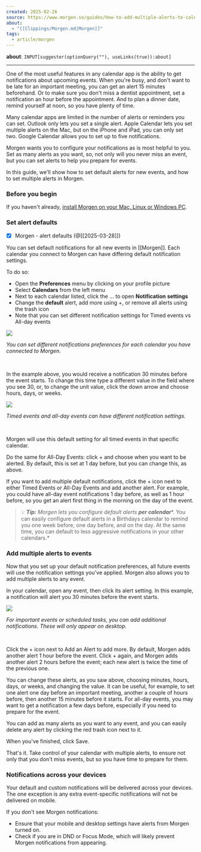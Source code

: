 ```yaml
---
created: 2025-02-26
source: https://www.morgen.so/guides/how-to-add-multiple-alerts-to-calendar-events
about:
  - "[[Clippings/Morgen.md|Morgen]]"
tags:
  - article/morgen
---
```

**about**: `INPUT[suggester(optionQuery(""), useLinks(true)):about]`
___

One of the most useful features in any calendar app is the ability to get notifications about upcoming events. When you're busy, and don't want to be late for an important meeting, you can get an alert 15 minutes beforehand. Or to make sure you don't miss a dentist appointment, set a notification an hour before the appointment. And to plan a dinner date, remind yourself at noon, so you have plenty of time.

Many calendar apps are limited in the number of alerts or reminders you can set. Outlook only lets you set a single alert. Apple Calendar lets you set multiple alerts on the Mac, but on the iPhone and iPad, you can only set two. Google Calendar allows you to set up to five notifications.

Morgen wants you to configure your notifications as is most helpful to you. Set as many alerts as you want, so, not only will you never miss an event, but you can set alerts to help you prepare for events.

In this guide, we'll show how to set default alerts for new events, and how to set multiple alerts in Morgen.

### Before you begin

If you haven't already, [install Morgen on your Mac, Linux or Windows PC](https://www.morgen.so/guides/getting-started-with-morgen-03).

### Set **alert defaults**
- [x] Morgen - alert defaults (@[[2025-03-28]])

You can set default notifications for all new events in [[Morgen]]. Each calendar you connect to Morgen can have differing default notification settings.

To do so:

- Open the **Preferences** menu by clicking on your profile picture
- Select **Calendars** from the left menu
- Next to each calendar listed, click the ... to open **Notification** **settings**
- Change the **default** alert, add more using +, or remove all alerts using the trash icon
- Note that you can set different notification settings for Timed events vs All-day events

![](https://cdn.prod.website-files.com/64f6d2ace102eb12e147f7a6/66d865951ea74fe18e3028b4_652647a08c508e0a37cfbe17_A%2520desktop%2520notification%2520for%2520an%2520upcoming%2520meeting-1of3.png)

*You can set different notifications preferences for each calendar you have connected to Morgen.*

‍

In the example above, you would receive a notification 30 minutes before the event starts. To change this time type a different value in the field where you see 30, or, to change the unit value, click the down arrow and choose hours, days, or weeks.

![](https://cdn.prod.website-files.com/64f6d2ace102eb12e147f7a6/66d865951ea74fe18e3028ab_65268f85d2a1a7fc0cf48006_64e45485f6b91736b0b5c043_notifications-details.png)

*Timed events and all-day events can have different notification settings.*

‍

Morgen will use this default setting for all timed events in that specific calendar.

Do the same for All-Day Events: click + and choose when you want to be alerted. By default, this is set at 1 day before, but you can change this, as above.

If you want to add multiple default notifications, click the + icon next to either Timed Events or All-Day Events and add another alert. For example, you could have all-day event notifications 1 day before, as well as 1 hour before, so you get an alert first thing in the morning on the day of the event.

> 💡 ***Tip:*** *Morgen lets you configure default alerts* ***per calendar****. You can easily configure default alerts in a Birthdays calendar to remind you one week before, one day before, and on the day. At the same time, you can default to less aggressive notifications in your other calendars.*

### Add multiple alerts to events

Now that you set up your default notification preferences, all future events will use the notification settings you've applied. Morgen also allows you to add multiple alerts to any event.

In your calendar, open any event, then click its alert setting. In this example, a notification will alert you 30 minutes before the event starts.

![](https://cdn.prod.website-files.com/64f6d2ace102eb12e147f7a6/66d865951ea74fe18e3028a0_65268fb639c6dcad3f89d1e9_64e454e8e911b3d3a760eeab_notifications-event-panel.png)

*For important events or scheduled tasks, you can add additional notifications. These will only appear on desktop.*

‍

Click the + icon next to Add an Alert to add more. By default, Morgen adds another alert 1 hour before the event. Click + again, and Morgen adds another alert 2 hours before the event; each new alert is twice the time of the previous one.

You can change these alerts, as you saw above, choosing minutes, hours, days, or weeks, and changing the value. It can be useful, for example, to set one alert one day before an important meeting, another a couple of hours before, then another 15 minutes before it starts. For all-day events, you may want to get a notification a few days before, especially if you need to prepare for the event.

You can add as many alerts as you want to any event, and you can easily delete any alert by clicking the red trash icon next to it.

When you've finished, click Save.

That's it. Take control of your calendar with multiple alerts, to ensure not only that you don't miss events, but so you have time to prepare for them.

### Notifications across your devices

Your default and custom notifications will be delivered across your devices. The one exception is any extra event-specific notifications will not be delivered on mobile.

If you don't see Morgen notifications:

- Ensure that your mobile and desktop settings have alerts from Morgen turned on.
- Check if you are in DND or Focus Mode, which will likely prevent Morgen notifications from appearing.